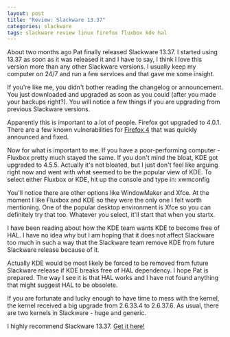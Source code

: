 ```yaml
---
layout: post
title: "Review: Slackware 13.37"
categories: slackware
tags: slackware review linux firefox fluxbox kde hal
---
```


About two months ago Pat finally released Slackware 13.37. I started using 13.37 as soon as it was released it and I have to say, I think I love this version more than any other Slackware versions. I usually keep my computer on 24/7 and run a few services and that gave me some insight.

If you're like me, you didn't bother reading the changelog or announcement. You just downloaded and upgraded as soon as you could (after you made your backups right?). You will notice a few things if you are upgrading from previous Slackware versions.

Apparently this is important to a lot of people. Firefox got upgraded to 4.0.1. There are a few known vulnerabilities for <a href="http://www.mozilla.org/security/known-vulnerabilities/firefox40.html" title="Security Advisories for Firefox 4">Firefox 4</a> that was quickly announced and fixed.

Now for what is important to me. If you have a poor-performing computer - Fluxbox pretty much stayed the same. If you don't mind the bloat, KDE got upgraded to 4.5.5. Actually it's not bloated, but I just don't feel like arguing right now and went with what seemed to be the popular view of KDE. To select either Fluxbox or KDE, hit up the console and type in: xwmconfig

You'll notice there are other options like WindowMaker and Xfce. At the moment I like Fluxbox and KDE so they were the only one I felt worth mentioning. One of the popular desktop environment is Xfce so you can definitely try that too. Whatever you select, it'll start that when you startx.

I have been reading about how the KDE team wants KDE to become free of HAL. I have no idea why but I am hoping that it does not affect Slackware too much in such a way that the Slackware team remove KDE from future Slackware release because of it.

Actually KDE would be most likely be forced to be removed from future Slackware release if KDE breaks free of HAL dependency. I hope Pat is prepared. The way I see it is that HAL works and I have not found anything that might suggest HAL to be obsolete.

If you are fortunate and lucky enough to have time to mess with the kernel, the kernel received a big upgrade from 2.6.33.4 to 2.6.37.6. As usual, there are two kernels in Slackware - huge and generic.

I highly recommend Slackware 13.37. <a href="http://store.slackware.com">Get it here!</a>
